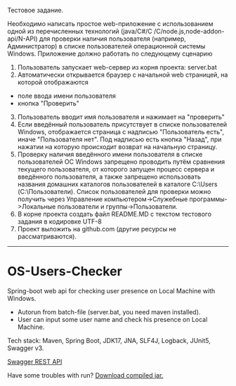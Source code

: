 Тестовое задание.
 
Необходимо написать простое web-приложение с использованием одной из перечисленных технологий (java/C#/C /C/node.js,node-addon-api/N-API) для проверки наличия пользователя (например, Администратор) в списке пользователей операционной системы Windows.
Приложение должно работать по следующему сценарию
1. Пользователь запускает web-сервер из корня проекта:
server.bat
2. Автоматически открывается браузер с начальной web страницей, на которой отображаются
- поле ввода имени пользователя
- кнопка "Проверить"
3. Пользователь вводит имя пользователя и нажимает на "проверить"
4. Если введённый пользователь присутствует в списке пользователей Windows, отображается страница с надписью "Пользователь есть", иначе "Пользователя нет". Под надписью есть кнопка "Назад", при нажатии на которую происходит возврат на начальную страницу.
5. Проверку наличия введённого имени пользователя в списке пользователей ОС Windows запрещено проводить путём сравнения текущего пользователя, от которого запущен процесс сервера и введённого пользователя, а также запрещено использовать названия домашних каталогов пользователей в каталоге C:\Users (С:\Пользователи).
Список пользователей для проверки можно получить через Управление компьютером->Служебные программы->Локальные пользователи и группы->Пользователи.
6. В корне проекта создать файл README.MD с текстом тестового задания в кодировке UTF-8
7. Проект выложить на github.com (другие ресурсы не рассматриваются).


____
# OS-Users-Checker

Spring-boot web api for checking user presence on Local Machine with Windows.

* Autorun from batch-file (server.bat, you need maven installed).
* User can input some user name and check his presence on Local Machine.

Tech stack: Maven, Spring Boot, JDK17, JNA, SLF4J, Logback, JUnit5, Swagger v3.

[Swagger REST API](http://localhost:8080/swagger-ui/index.html)

Have some troubles with run? [Download compiled jar.](https://drive.google.com/file/d/1nVmGnRM5caBN58fF3BHeIScbEx1zU5ki/view?usp=sharing)

